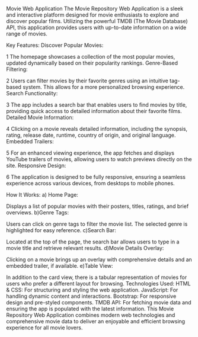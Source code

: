Movie  Web Application
The Movie Repository Web Application is a sleek and interactive platform designed for movie enthusiasts to explore and discover popular films. Utilizing the powerful TMDB (The Movie Database) API, this application provides users with up-to-date information on a wide range of movies.

Key Features:
Discover Popular Movies:

1 The homepage showcases a collection of the most popular movies, updated dynamically based on their popularity rankings.
Genre-Based Filtering:

2 Users can filter movies by their favorite genres using an intuitive tag-based system. This allows for a more personalized browsing experience.
Search Functionality:

3 The app includes a search bar that enables users to find movies by title, providing quick access to detailed information about their favorite films.
Detailed Movie Information:

4 Clicking on a movie reveals detailed information, including the synopsis, rating, release date, runtime, country of origin, and original language.
Embedded Trailers:

5 For an enhanced viewing experience, the app fetches and displays YouTube trailers of movies, allowing users to watch previews directly on the site.
Responsive Design:

6 The application is designed to be fully responsive, ensuring a seamless experience across various devices, from desktops to mobile phones.


How It Works:
a) Home Page:

 Displays a list of popular movies with their posters, titles, ratings, and brief overviews.
b)Genre Tags:

 Users can click on genre tags to filter the movie list. The selected genre is highlighted for easy reference.
c)Search Bar:

 Located at the top of the page, the search bar allows users to type in a movie title and retrieve relevant results.
 d)Movie Details Overlay:

Clicking on a movie brings up an overlay with comprehensive details and an embedded trailer, if available.
e)Table View:

In addition to the card view, there is a tabular representation of movies for users who prefer a different layout for browsing.
Technologies Used:
HTML & CSS: For structuring and styling the web application.
JavaScript: For handling dynamic content and interactions.
Bootstrap: For responsive design and pre-styled components.
TMDB API: For fetching movie data and ensuring the app is populated with the latest information.
This Movie Repository Web Application combines modern web technologies and comprehensive movie data to deliver an enjoyable and efficient browsing experience for all movie lovers.

